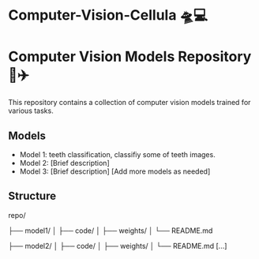 # Computer-Vision-Cellula 🛸💻

# Computer Vision Models Repository 🚀✈️

This repository contains a collection of computer vision models trained for various tasks.

## Models

- Model 1: teeth classification, classifiy some of teeth images.
- Model 2: [Brief description]
- Model 3: [Brief description]
[Add more models as needed]

## Structure
repo/

├── model1/
│   ├── code/
│   ├── weights/
│   └── README.md

├── model2/
│   ├── code/
│   ├── weights/
│   └── README.md
[...]
